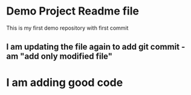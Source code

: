 # Demo Project Readme file
This is my first demo repository with first commit

## I am updating the file again to add git commit -am "add only modified file"
# I am adding good code